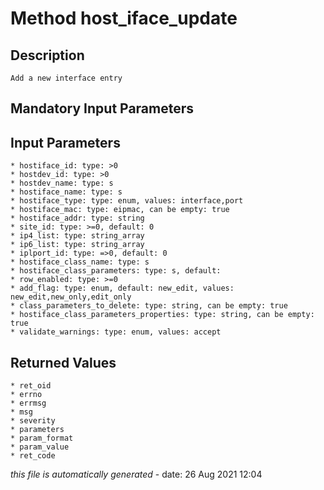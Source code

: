 # Method host_iface_update

## Description
	Add a new interface entry

## Mandatory Input Parameters

## Input Parameters
	* hostiface_id: type: >0
	* hostdev_id: type: >0
	* hostdev_name: type: s
	* hostiface_name: type: s
	* hostiface_type: type: enum, values: interface,port
	* hostiface_mac: type: eipmac, can be empty: true
	* hostiface_addr: type: string
	* site_id: type: >=0, default: 0
	* ip4_list: type: string_array
	* ip6_list: type: string_array
	* iplport_id: type: =>0, default: 0
	* hostiface_class_name: type: s
	* hostiface_class_parameters: type: s, default: 
	* row_enabled: type: >=0
	* add_flag: type: enum, default: new_edit, values: new_edit,new_only,edit_only
	* class_parameters_to_delete: type: string, can be empty: true
	* hostiface_class_parameters_properties: type: string, can be empty: true
	* validate_warnings: type: enum, values: accept

## Returned Values
	* ret_oid
	* errno
	* errmsg
	* msg
	* severity
	* parameters
	* param_format
	* param_value
	* ret_code


*this file is automatically generated* - date: 26 Aug 2021 12:04